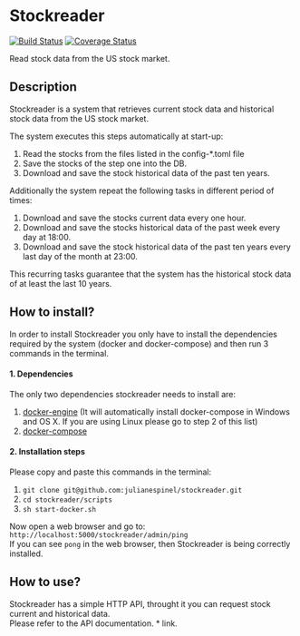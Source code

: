 # Stockreader

[![Build Status](https://travis-ci.org/julianespinel/stockreader.svg?branch=master)](https://travis-ci.org/julianespinel/stockreader)
[![Coverage Status](https://coveralls.io/repos/github/julianespinel/stockreader/badge.svg?branch=master)](https://coveralls.io/github/julianespinel/stockreader?branch=master)

Read stock data from the US stock market.

## Description

Stockreader is a system that retrieves current stock data and historical stock data from the US stock market.

The system executes this steps automatically at start-up:
1. Read the stocks from the files listed in the config-*.toml file
2. Save the stocks of the step one into the DB.
3. Download and save the stock historical data of the past ten years.

Additionally the system repeat the following tasks in different period of times:

1. Download and save the stocks current data every one hour.
4. Download and save the stocks historical data of the past week every day at 18:00.
5. Download and save the stock historical data of the past ten years every last day of the month at 23:00.

This recurring tasks guarantee that the system has the historical stock data of at least the last 10 years.

## How to install?

In order to install Stockreader you only have to install the dependencies required by the system (docker and docker-compose) and then run 3 commands in the terminal.

#### 1. Dependencies

The only two dependencies stockreader needs to install are:
1. [docker-engine](https://docs.docker.com/engine/installation) (It will automatically install docker-compose in Windows and OS X. If you are using Linux please go to step 2 of this list)
2. [docker-compose](https://docs.docker.com/compose/install)

#### 2. Installation steps

Please copy and paste this commands in the terminal:

1. `git clone git@github.com:julianespinel/stockreader.git` <br>
2. `cd stockreader/scripts` <br>
3. `sh start-docker.sh`

Now open a web browser and go to: `http://localhost:5000/stockreader/admin/ping` <br>
If you can see `pong` in the web browser, then Stockreader is being correctly installed.

## How to use?

Stockreader has a simple HTTP API, throught it you can request stock current and historical data. <br>
Please refer to the API documentation. * link.
